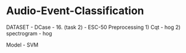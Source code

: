 # Audio-Event-Classification

DATASET - DCase - 16. (task 2)
        - ESC-50
Preprocessing
      1) Cqt - hog
      2) spectrogram - hog

Model - SVM
